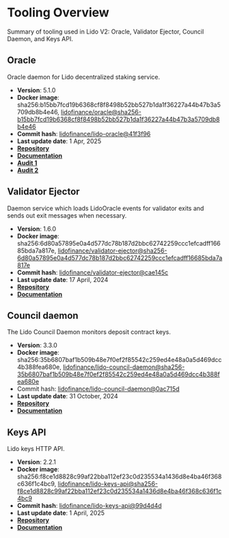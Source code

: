 # Tooling Overview

Summary of tooling used in Lido V2: Oracle, Validator Ejector, Council Daemon, and Keys API.

## Oracle

Oracle daemon for Lido decentralized staking service.

- **Version**: 5.1.0
- **Docker image**: sha256:b15bb7fcd19b6368cf8f8498b52bb527b1da1f36227a44b47b3a5709db8b4e46, [lidofinance/oracle@sha256-b15bb7fcd19b6368cf8f8498b52bb527b1da1f36227a44b47b3a5709db8b4e46](https://hub.docker.com/layers/lidofinance/oracle/5.1.0/images/sha256-b15bb7fcd19b6368cf8f8498b52bb527b1da1f36227a44b47b3a5709db8b4e46?context=explore)
- **Commit hash**: [lidofinance/lido-oracle@41f3f96](https://github.com/lidofinance/lido-oracle/commit/41f3f9671ea7e349e048c3ac47264a118c7983a8)
- **Last update date**: 1 Apr, 2025
- [**Repository**](https://github.com/lidofinance/lido-oracle/tree/5.1.0)
- [**Documentation**](/guides/oracle-operator-manual)
- [**Audit 1**](https://github.com/lidofinance/audits/blob/main/MixBytes%20Lido%20Oracle%20v5%2004-25.pdf)
- [**Audit 2**](https://github.com/lidofinance/audits/blob/main/Composable%20Security%20Lido%20Oracle%20v5%2004-25.pdf)

## Validator Ejector

Daemon service which loads LidoOracle events for validator exits and sends out exit messages when necessary.

- **Version**: 1.6.0
- **Docker image**: sha256:6d80a57895e0a4d577dc78b187d2bbc62742259ccc1efcadff16685bda7a817e, [lidofinance/validator-ejector@sha256-6d80a57895e0a4d577dc78b187d2bbc62742259ccc1efcadff16685bda7a817e](https://hub.docker.com/layers/lidofinance/validator-ejector/1.6.0/images/sha256-6d80a57895e0a4d577dc78b187d2bbc62742259ccc1efcadff16685bda7a817e)
- **Commit hash**: [lidofinance/validator-ejector@cae145c](https://github.com/lidofinance/validator-ejector/commit/cae145cde6e0c41726335dcbb761395fd54c26de)
- **Last update date**: 17 April, 2024
- [**Repository**](https://github.com/lidofinance/validator-ejector/tree/1.6.0#readme)
- [**Documentation**](/guides/validator-ejector-guide)

## Council daemon

The Lido Council Daemon monitors deposit contract keys.

- **Version**: 3.3.0
- **Docker image**: sha256:35b6807baf1b509b48e7f0ef2f85542c259ed4e48a0a5d469dcc4b388fea680e, [lidofinance/lido-council-daemon@sha256-35b6807baf1b509b48e7f0ef2f85542c259ed4e48a0a5d469dcc4b388fea680e](https://hub.docker.com/layers/lidofinance/lido-council-daemon/3.3.0/images/sha256-35b6807baf1b509b48e7f0ef2f85542c259ed4e48a0a5d469dcc4b388fea680e?context=explore)
- Commit hash: [lidofinance/lido-council-daemon@0ac715d](https://github.com/lidofinance/lido-council-daemon/commit/77ecd8fbf74a06b2f92c6e6cdd344ef4ee6f33b8)
- **Last update date**: 31 October, 2024
- [**Repository**](https://github.com/lidofinance/lido-council-daemon/tree/3.3.0)
- [**Documentation**](/guides/deposit-security-manual)

## Keys API

Lido keys HTTP API.

- **Version**: 2.2.1
- **Docker image**: sha256:f8ce1d8828c99af22bba112ef23c0d235534a1436d8e4ba46f368c636f1c4bc9, [lidofinance/lido-keys-api@sha256-f8ce1d8828c99af22bba112ef23c0d235534a1436d8e4ba46f368c636f1c4bc9](https://hub.docker.com/layers/lidofinance/lido-keys-api/2.2.1/images/sha256-f8ce1d8828c99af22bba112ef23c0d235534a1436d8e4ba46f368c636f1c4bc9)
- **Commit hash**: [lidofinance/lido-keys-api@99d4d4d](https://github.com/lidofinance/lido-keys-api/commit/99d4d4d99878a192028bb391251976d7fce53ba8)
- **Last update date**: 1 April, 2025
- [**Repository**](https://github.com/lidofinance/lido-keys-api/tree/2.2.1)
- [**Documentation**](/guides/kapi-guide)
